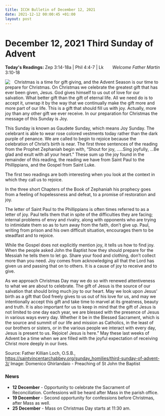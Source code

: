 ```yaml
---
title: ICCH Bulletin of December 12, 2021
date: 2021-12-12 00:00:45 +01:00
layout: post
---
```


# December 12, 2021 Third Sunday of Advent
<span style="float: right"><em>Welcome Father Martin</em></span>
**Today's Readings:** Zep 3:14-18a | Phil 4:4-7 | Lk 3:10-18


<img style="float: left; margin-right: 1em;" src="https://upload.wikimedia.org/wikipedia/commons/thumb/5/53/Domenico_Ghirlandaio_-_Preaching_of_St_John_the_Baptist_-_WGA8864.jpg/640px-Domenico_Ghirlandaio_-_Preaching_of_St_John_the_Baptist_-_WGA8864.jpg">

Christmas is a time for gift giving, and the Advent Season is our time to prepare for Christmas.  On Christmas we celebrate the greatest gift that has ever been given, Jesus.  God gives himself to us out of love for our salvation.  What better gift than the gift of eternal life.  All we need do is to accept it, unwrap it by the way that we continually make the gift more and more part of our life.  This is a gift that should fill us with joy.  Actually, more joy than any other gift we ever receive.  In our preparation for Christmas the message of this Sunday is Joy.

This Sunday is known as Gaudete Sunday, which means Joy Sunday.  The celebrant is able to wear rose colored vestments today rather than the dark purple of penance.  We are called to begin to rejoice because the celebration of Christ’s birth is near. The first three sentences of the reading from the Prophet Zephaniah begin with, “Shout for joy, …..Sing joyfully, …Be glad and exult with all your heart.” These sum up the joy found in the remainder of this reading, the reading we have from Saint Paul to the Phillippians, and the Gospel from Saint Luke.

The first two readings are both interesting when you look at the context in which they call us to rejoice.

In the three short Chapters of the Book of  Zephaniah his prophecy goes from a feeling of hopelessness and defeat, to a promise of restoration and joy.

The letter of Saint Paul to the Phillippians is often times referred to as a letter of joy.  Paul tells them that in spite of the difficulties they are facing; internal problems of envy and rivalry, along with opponents who are trying to intimidate them so as to turn away from the faith, don’t give up.  Paul, writing from prison and his own difficult situation, encourages them to be steadfast and to rejoice.

While the Gospel does not explicitly mention joy, it tells us how to find joy.  When the people asked John the Baptist how they should prepare for the Messiah he tells them to let go. Share your food and clothing, don’t collect more than you need. Joy comes from acknowledging all that the Lord has given us and passing that on to others. It is a cause of joy to receive and to give.

As we approach Christmas Day may we do so with renewed attentiveness to what we are about to celebrate.  The gift of Jesus is the source of our salvation that should bring much joy to our heart.  May we look upon Jesus’ birth as a gift that God freely gives to us out of his love for us, and may we intentionally accept this gift and take time to marvel at its greatness, beauty and truth. It is also important for us to keep in mind that the gift of Jesus is not limited to one day each year, we are blessed with the presence of Jesus in various ways every day. Whether it be in the Blessed Sacrament, which is the source and summit of our life and mission as Catholics, in the least of our brothers or sisters, or in the various people we interact with every day, Jesus is present to us. Rejoice! Jesus is here.”  May these last weeks of Advent be a time when we are filled with the joyful expectation of receiving Christ more deeply in our lives.

Source: Father Killian Loch, O.S.B., https://saintvincentarchabbey.org/sunday_homilies/third-sunday-of-advent-3/
Image: Domenico Ghirlandaio - Preaching of St John the Baptist

### News 

* **12 December** - Opportunity to celebrate the Sacrament of Reconciliation. Confessions will be heard after Mass in the parish office.
* **19 December** - Second opportunity for confessions before Christmas, after Mass as well.
* **25 December** - Mass on Christmas Day starts at 11:30 am.
